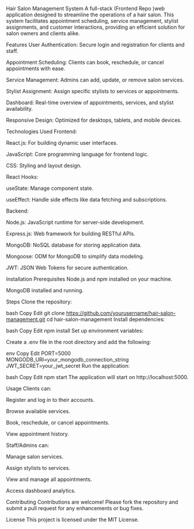 Hair Salon Management System
A full-stack (Frontend  Repo )web application designed to streamline the operations of a hair salon. This system facilitates appointment scheduling, service management, stylist assignments, and customer interactions, providing an efficient solution for salon owners and clients alike.

Features
User Authentication: Secure login and registration for clients and staff.

Appointment Scheduling: Clients can book, reschedule, or cancel appointments with ease.

Service Management: Admins can add, update, or remove salon services.

Stylist Assignment: Assign specific stylists to services or appointments.

Dashboard: Real-time overview of appointments, services, and stylist availability.

Responsive Design: Optimized for desktops, tablets, and mobile devices.

Technologies Used
Frontend:

React.js: For building dynamic user interfaces.

JavaScript: Core programming language for frontend logic.

CSS: Styling and layout design.

React Hooks:

useState: Manage component state.

useEffect: Handle side effects like data fetching and subscriptions.

Backend:

Node.js: JavaScript runtime for server-side development.

Express.js: Web framework for building RESTful APIs.

MongoDB: NoSQL database for storing application data.

Mongoose: ODM for MongoDB to simplify data modeling.

JWT: JSON Web Tokens for secure authentication.

Installation
Prerequisites
Node.js and npm installed on your machine.

MongoDB installed and running.

Steps
Clone the repository:

bash
Copy
Edit
git clone https://github.com/yourusername/hair-salon-management.git
cd hair-salon-management
Install dependencies:

bash
Copy
Edit
npm install
Set up environment variables:

Create a .env file in the root directory and add the following:

env
Copy
Edit
PORT=5000
MONGODB_URI=your_mongodb_connection_string
JWT_SECRET=your_jwt_secret
Run the application:

bash
Copy
Edit
npm start
The application will start on http://localhost:5000.

Usage
Clients can:

Register and log in to their accounts.

Browse available services.

Book, reschedule, or cancel appointments.

View appointment history.

Staff/Admins can:

Manage salon services.

Assign stylists to services.

View and manage all appointments.

Access dashboard analytics.

Contributing
Contributions are welcome! Please fork the repository and submit a pull request for any enhancements or bug fixes.

License
This project is licensed under the MIT License.
